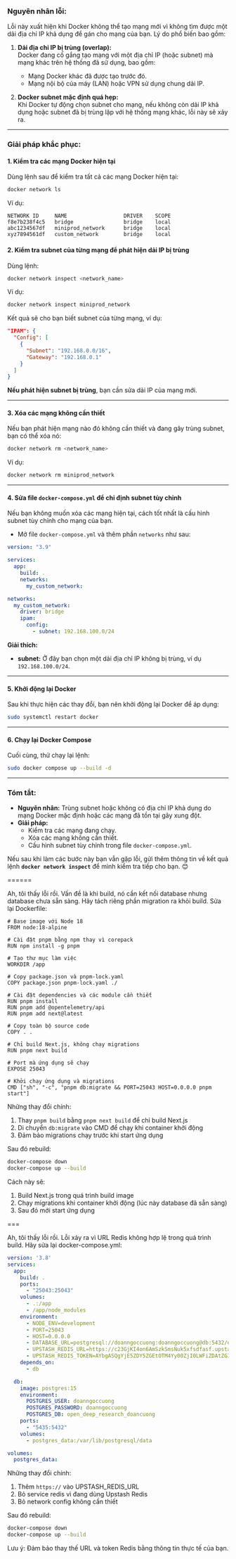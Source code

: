 ### **Nguyên nhân lỗi:**

Lỗi này xuất hiện khi Docker không thể tạo mạng mới vì không tìm được một dải địa chỉ IP khả dụng để gán cho mạng của bạn. Lý do phổ biến bao gồm:

1. **Dải địa chỉ IP bị trùng (overlap):**  
   Docker đang cố gắng tạo mạng với một địa chỉ IP (hoặc subnet) mà mạng khác trên hệ thống đã sử dụng, bao gồm:
   - Mạng Docker khác đã được tạo trước đó.
   - Mạng nội bộ của máy (LAN) hoặc VPN sử dụng chung dải IP.

2. **Docker subnet mặc định quá hẹp:**  
   Khi Docker tự động chọn subnet cho mạng, nếu không còn dải IP khả dụng hoặc subnet đã bị trùng lặp với hệ thống mạng khác, lỗi này sẽ xảy ra.

---

### **Giải pháp khắc phục:**

#### **1. Kiểm tra các mạng Docker hiện tại**
Dùng lệnh sau để kiểm tra tất cả các mạng Docker hiện tại:
```bash
docker network ls
```

Ví dụ:
```
NETWORK ID     NAME                  DRIVER    SCOPE
f8e7b238f4c5   bridge                bridge    local
abc1234567df   miniprod_network      bridge    local
xyz7894561df   custom_network        bridge    local
```

#### **2. Kiểm tra subnet của từng mạng để phát hiện dải IP bị trùng**
Dùng lệnh:
```bash
docker network inspect <network_name>
```

Ví dụ:
```bash
docker network inspect miniprod_network
```

Kết quả sẽ cho bạn biết subnet của từng mạng, ví dụ:
```json
"IPAM": {
  "Config": [
    {
      "Subnet": "192.168.0.0/16",
      "Gateway": "192.168.0.1"
    }
  ]
}
```

**Nếu phát hiện subnet bị trùng**, bạn cần sửa dải IP của mạng mới.

---

#### **3. Xóa các mạng không cần thiết**
Nếu bạn phát hiện mạng nào đó không cần thiết và đang gây trùng subnet, bạn có thể xóa nó:
```bash
docker network rm <network_name>
```

Ví dụ:
```bash
docker network rm miniprod_network
```

---

#### **4. Sửa file `docker-compose.yml` để chỉ định subnet tùy chỉnh**
Nếu bạn không muốn xóa các mạng hiện tại, cách tốt nhất là cấu hình subnet tùy chỉnh cho mạng của bạn.

- Mở file `docker-compose.yml` và thêm phần `networks` như sau:
```yaml
version: "3.9"

services:
  app:
    build: .
    networks:
      my_custom_network:

networks:
  my_custom_network:
    driver: bridge
    ipam:
      config:
        - subnet: 192.168.100.0/24
```

**Giải thích:**
- **subnet:** Ở đây bạn chọn một dải địa chỉ IP không bị trùng, ví dụ `192.168.100.0/24`.

---

#### **5. Khởi động lại Docker**
Sau khi thực hiện các thay đổi, bạn nên khởi động lại Docker để áp dụng:
```bash
sudo systemctl restart docker
```

---

#### **6. Chạy lại Docker Compose**
Cuối cùng, thử chạy lại lệnh:
```bash
sudo docker compose up --build -d
```

---

### **Tóm tắt:**
- **Nguyên nhân:** Trùng subnet hoặc không có địa chỉ IP khả dụng do mạng Docker mặc định hoặc các mạng đã tồn tại gây xung đột.
- **Giải pháp:** 
  - Kiểm tra các mạng đang chạy.
  - Xóa các mạng không cần thiết.
  - Cấu hình subnet tùy chỉnh trong file `docker-compose.yml`.

Nếu sau khi làm các bước này bạn vẫn gặp lỗi, gửi thêm thông tin về kết quả lệnh **`docker network inspect`** để mình kiểm tra tiếp cho bạn. 😊



======






Ah, tôi thấy lỗi rồi. Vấn đề là khi build, nó cần kết nối database nhưng database chưa sẵn sàng. Hãy tách riêng phần migration ra khỏi build. Sửa lại Dockerfile:

````dockerfile:Dockerfile
# Base image với Node 18
FROM node:18-alpine

# Cài đặt pnpm bằng npm thay vì corepack
RUN npm install -g pnpm

# Tạo thư mục làm việc
WORKDIR /app

# Copy package.json và pnpm-lock.yaml
COPY package.json pnpm-lock.yaml ./

# Cài đặt dependencies và các module cần thiết
RUN pnpm install
RUN pnpm add @opentelemetry/api
RUN pnpm add next@latest

# Copy toàn bộ source code
COPY . .

# Chỉ build Next.js, không chạy migrations
RUN pnpm next build

# Port mà ứng dụng sẽ chạy
EXPOSE 25043

# Khởi chạy ứng dụng và migrations
CMD ["sh", "-c", "pnpm db:migrate && PORT=25043 HOST=0.0.0.0 pnpm start"]
````



Những thay đổi chính:
1. Thay `pnpm build` bằng `pnpm next build` để chỉ build Next.js
2. Di chuyển `db:migrate` vào CMD để chạy khi container khởi động
3. Đảm bảo migrations chạy trước khi start ứng dụng

Sau đó rebuild:
````bash
docker-compose down
docker-compose up --build
````



Cách này sẽ:
1. Build Next.js trong quá trình build image
2. Chạy migrations khi container khởi động (lúc này database đã sẵn sàng)
3. Sau đó mới start ứng dụng


===


Ah, tôi thấy lỗi rồi. Lỗi xảy ra vì URL Redis không hợp lệ trong quá trình build. Hãy sửa lại docker-compose.yml:

````yaml:docker-compose.yml
version: '3.8'
services:
  app:
    build: .
    ports:
      - "25043:25043"
    volumes:
      - .:/app
      - /app/node_modules
    environment:
      - NODE_ENV=development
      - PORT=25043
      - HOST=0.0.0.0
      - DATABASE_URL=postgresql://doanngoccuong:doanngoccuong@db:5432/open_deep_research_doancuong
      - UPSTASH_REDIS_URL=https://c23GjKI4on6AmSzkSmsNuk5xfsdfasf.upstash.io
      - UPSTASH_REDIS_TOKEN=AYbgASQgYjE5ZDY5ZGEtOTM4Yy00ZjI0LWFiZDAtZGI5ZjJiZmRiZmM5ZDJlZDg4ZmFiZjJiNDU0ZDg5ZjZiZjY4ZjY0ZjY0ZGI=
    depends_on:
      - db

  db:
    image: postgres:15
    environment:
      POSTGRES_USER: doanngoccuong
      POSTGRES_PASSWORD: doanngoccuong
      POSTGRES_DB: open_deep_research_doancuong
    ports:
      - "5435:5432"
    volumes:
      - postgres_data:/var/lib/postgresql/data

volumes:
  postgres_data:
````

Những thay đổi chính:
1. Thêm `https://` vào UPSTASH_REDIS_URL
2. Bỏ service redis vì đang dùng Upstash Redis
3. Bỏ network config không cần thiết

Sau đó rebuild:
````bash
docker-compose down
docker-compose up --build
````

Lưu ý: Đảm bảo thay thế URL và token Redis bằng thông tin thực tế của bạn.
